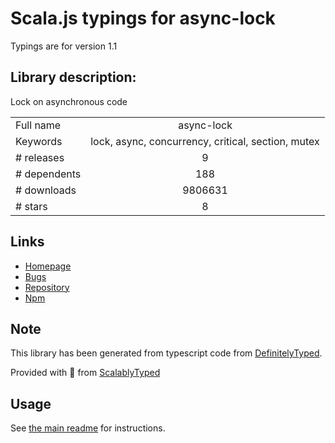 
# Scala.js typings for async-lock

Typings are for version 1.1

## Library description:
Lock on asynchronous code

|                    |                 |
| ------------------ | :-------------: |
| Full name          | async-lock |
| Keywords           | lock, async, concurrency, critical, section, mutex |
| # releases         | 9 |
| # dependents       | 188 |
| # downloads        | 9806631 |
| # stars            | 8 |

## Links
- [Homepage](https://github.com/rogierschouten/async-lock)
- [Bugs](https://github.com/rogierschouten/async-lock/issues)
- [Repository](https://github.com/rogierschouten/async-lock)
- [Npm](https://www.npmjs.com/package/async-lock)
    


## Note
This library has been generated from typescript code from [DefinitelyTyped](https://definitelytyped.org).

Provided with :purple_heart: from [ScalablyTyped](https://github.com/oyvindberg/ScalablyTyped)

## Usage
See [the main readme](../../readme.md) for instructions.


